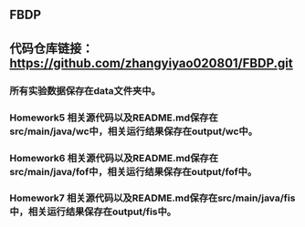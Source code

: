 ## FBDP
## 代码仓库链接：https://github.com/zhangyiyao020801/FBDP.git

### 所有实验数据保存在data文件夹中。

### Homework5 相关源代码以及README.md保存在src/main/java/wc中，相关运行结果保存在output/wc中。

### Homework6 相关源代码以及README.md保存在src/main/java/fof中，相关运行结果保存在output/fof中。

### Homework7 相关源代码以及README.md保存在src/main/java/fis中，相关运行结果保存在output/fis中。